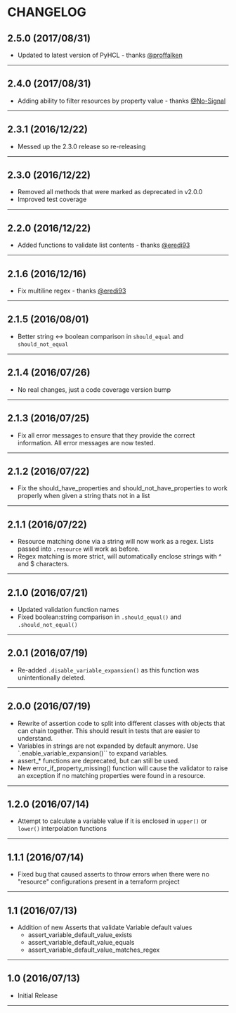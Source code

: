 CHANGELOG
=========


## 2.5.0 (2017/08/31)

- Updated to latest version of PyHCL - thanks [@proffalken](https://github.com/proffalken)

--------------------


## 2.4.0 (2017/08/31)

- Adding ability to filter resources by property value - thanks [@No-Signal](https://github.com/No-Signal)

--------------------

## 2.3.1 (2016/12/22)

- Messed up the 2.3.0 release so re-releasing

--------------------


## 2.3.0 (2016/12/22)

- Removed all methods that were marked as deprecated in v2.0.0
- Improved test coverage

--------------------

## 2.2.0 (2016/12/22)

- Added functions to validate list contents - thanks [@eredi93](https://github.com/eredi93)

--------------------

## 2.1.6 (2016/12/16)

- Fix multiline regex - thanks [@eredi93](https://github.com/eredi93)

--------------------

## 2.1.5 (2016/08/01)

- Better string <-> boolean comparison in `should_equal` and `should_not_equal`

--------------------

## 2.1.4 (2016/07/26)

- No real changes, just a code coverage version bump

--------------------

## 2.1.3 (2016/07/25)

- Fix all error messages to ensure that they provide the correct information. All error messages are now tested.

--------------------

## 2.1.2 (2016/07/22)

- Fix the should_have_properties and should_not_have_properties to work properly when given a string thats not in a list

--------------------

## 2.1.1 (2016/07/22)

- Resource matching done via a string will now work as a regex. Lists passed into `.resource` will work as before.
- Regex matching is more strict, will automatically enclose strings with ^ and $ characters.

--------------------

## 2.1.0 (2016/07/21)

- Updated validation function names
- Fixed boolean:string comparison in `.should_equal()` and `.should_not_equal()`

--------------------

## 2.0.1 (2016/07/19)
- Re-added `.disable_variable_expansion()` as this function was unintentionally deleted.

--------------------

## 2.0.0 (2016/07/19)
- Rewrite of assertion code to split into different classes with objects that can chain together. This should result in tests that are easier to understand.
- Variables in strings are not expanded by default anymore. Use `.enable_variable_expansion()`` to expand variables.
- assert_* functions are deprecated, but can still be used.
- New error_if_property_missing() function will cause the validator to raise an exception if no matching properties were found in a resource.

--------------------

## 1.2.0 (2016/07/14)
- Attempt to calculate a variable value if it is enclosed in `upper()` or `lower()` interpolation functions

--------------------

## 1.1.1 (2016/07/14)
- Fixed bug that caused asserts to throw errors when there were no "resource" configurations present in a terraform project

--------------------

## 1.1 (2016/07/13)
- Addition of new Asserts that validate Variable default values
  - assert_variable_default_value_exists
  - assert_variable_default_value_equals
  - assert_variable_default_value_matches_regex

--------------------

## 1.0 (2016/07/13)
- Initial Release

--------------------
